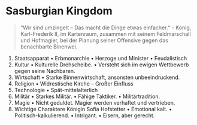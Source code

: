 # Sasburgian Kingdom
> “Wir sind umzingelt – Das macht die Dinge etwas einfacher.“ - König, Karl-Frederik II, im Kartenraum, zusammen mit seinem Feldmarschall und Hofmagier, bei der Planung seiner Offensive gegen das benachbarte Binenwei. 
1. Staatsapparat
    • Erbmonarchie
    • Herzoge und Minister
    • Feudalistisch
2. Kultur
    • Kulturelle Drehscheibe.
    • Versteht sich im ewigen Wettbewerb gegen seine Nachbaren. 
3. Wirtschaft
    • Starke Binnenwirtschaft, ansonsten unbeeindruckend. 
4. Religion
    • Widrestische Kirche – Großer Einfluss
5. Technologie
    • Spät-mittelalterlich
6. Militär
    • Starkes Militär.
    • Fähige Taktiker. 
    • Militärtradition. 
7. Magie
    • Nicht geduldet. Magier werden verhaftet und vertrieben. 
8. Wichtige Charaktere
Königin Sofia Hofstetter
    • Emotional kalt.
    • Politisch-kalkulierend. 
    • Intrigant. 
    • Eisern, aber gerecht. 